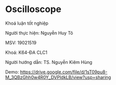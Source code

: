 # Oscilloscope
Khoá luận tốt nghiệp 

Người thực hiện: Nguyễn Huy Tô

MSV: 19021519

Khoá: K64-ĐA CLC1

Người hướng dẫn: TS. Nguyễn Kiêm Hùng

Demo: https://drive.google.com/file/d/1sT09pu8-M_3QBzGhh0w4R0Y_DVPldkLB/view?usp=sharing
